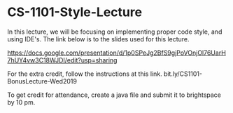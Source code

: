 # CS-1101-Style-Lecture

In this lecture, we will be focusing on implementing proper code style, and using IDE's. The link below is to the slides used for this lecture.

https://docs.google.com/presentation/d/1p0SPeJg2BfS9gjPoVOnjOl76UarH7hUY4vw3C18WJDI/edit?usp=sharing

For the extra credit, follow the instructions at this link. 
bit.ly/CS1101-BonusLecture-Wed2019

To get credit for attendance, create a java file and submit it to brightspace by 10 pm.
